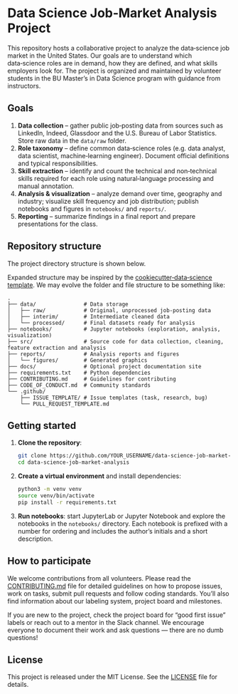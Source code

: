 # Data Science Job‑Market Analysis Project

This repository hosts a collaborative project to analyze the data‑science job market in the United States.  Our goals are to understand which data‑science roles are in demand, how they are defined, and what skills employers look for.  The project is organized and maintained by volunteer students in the BU Master’s in Data Science program with guidance from instructors.

## Goals

1. **Data collection** – gather public job‑posting data from sources such as LinkedIn, Indeed, Glassdoor and the U.S. Bureau of Labor Statistics.  Store raw data in the `data/raw` folder.
2. **Role taxonomy** – define common data‑science roles (e.g. data analyst, data scientist, machine‑learning engineer).  Document official definitions and typical responsibilities.
3. **Skill extraction** – identify and count the technical and non‑technical skills required for each role using natural‑language processing and manual annotation.
4. **Analysis & visualization** – analyze demand over time, geography and industry; visualize skill frequency and job distribution; publish notebooks and figures in `notebooks/` and `reports/`.
5. **Reporting** – summarize findings in a final report and prepare presentations for the class.

## Repository structure

The project directory structure is shown below.

Expanded structure may be inspired by the [cookiecutter‑data‑science template](https://github.com/drivendataorg/cookiecutter-data-science). We may evolve the folder and file structure to be something like:

```
.
├── data/               # Data storage
│   ├── raw/            # Original, unprocessed job‑posting data
│   ├── interim/        # Intermediate cleaned data
│   └── processed/      # Final datasets ready for analysis
├── notebooks/          # Jupyter notebooks (exploration, analysis, visualization)
├── src/                # Source code for data collection, cleaning, feature extraction and analysis
├── reports/            # Analysis reports and figures
│   └── figures/        # Generated graphics
├── docs/               # Optional project documentation site
├── requirements.txt    # Python dependencies
├── CONTRIBUTING.md     # Guidelines for contributing
├── CODE_OF_CONDUCT.md  # Community standards
└── .github/
    ├── ISSUE_TEMPLATE/ # Issue templates (task, research, bug)
    └── PULL_REQUEST_TEMPLATE.md
```

## Getting started

1. **Clone the repository**:
   ```bash
   git clone https://github.com/YOUR_USERNAME/data-science-job-market-analysis.git
   cd data-science-job-market-analysis
   ```
2. **Create a virtual environment** and install dependencies:
   ```bash
   python3 -m venv venv
   source venv/bin/activate
   pip install -r requirements.txt
   ```
3. **Run notebooks**: start JupyterLab or Jupyter Notebook and explore the notebooks in the `notebooks/` directory.  Each notebook is prefixed with a number for ordering and includes the author’s initials and a short description.

## How to participate

We welcome contributions from all volunteers.  Please read the [CONTRIBUTING.md](CONTRIBUTING.md) file for detailed guidelines on how to propose issues, work on tasks, submit pull requests and follow coding standards.  You’ll also find information about our labeling system, project board and milestones.

If you are new to the project, check the project board for “good first issue” labels or reach out to a mentor in the Slack channel.  We encourage everyone to document their work and ask questions — there are no dumb questions!

## License

This project is released under the MIT License.  See the [LICENSE](LICENSE) file for details.
